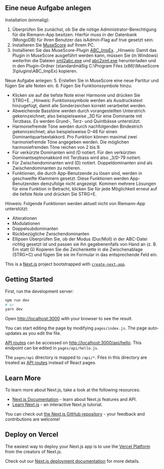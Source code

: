 ## Eine neue Aufgabe anlegen

Installation (einmalig):
1. Überprüfen Sie zunächst, ob Sie die nötige Administrator-Berechtigung für die Riemann-App besitzen. Hierfür muss in der Datenbank (MongoDB) für Ihren Benutzer das isAdmin-Flag auf true gesetzt sein.
2. Installieren Sie [MuseScore](https://musescore.org/de/download) auf Ihrem PC.
3. Installieren Sie das MuseScore-Plugin [ABC_ImpEx](https://github.com/mist13/ABC_ImpEx). _Hinweis: Damit das Plugin in MuseScore ausgeführt werden kann, müssen Sie (in Windows) weiterhin die Dateien [xml2abc.exe](https://wim.vree.org/svgParse/xml2abc.html) und [abc2xml.exe](https://wim.vree.org/svgParse/abc2xml.html) herunterladen und in den Plugin-Ordner (standardmäßig C:\Program Files (x86)\MuseScore 3\plugins\ABC_ImpEx) kopieren.

Neue Aufgabe anlegen:
5. Erstellen Sie in MuseScore eine neue Partitur und fügen Sie alle Noten ein.
6. Fügen Sie Funktionssymbole hinzu:
- Klicken sie auf die tiefste Note einer Harmonie und drücken Sie STRG+E. _Hinweis: Funktionssymbole werden als Ausdruckstext hinzugefügt, damit alle Sonderzeichen korrekt verarbeitet werden.
- Abweichende Basstöne werden durch vorangestellten Unterstrich gekennzeichnet; also beispielsweise \_3D für eine Dominante mit Terzbass. Es werden Grund-, Terz- und Quintbässe unterstützt.
- Harmoniefremde Töne werden durch nachfolgenden Bindestrich gekennzeichnet; also beispielsweise D-46 für einen Dominantquartsextakkord. Pro Funktion können maximal zwei harmoniefremde Töne angegeben werden. Die möglichen harmoniefremden Töne reichen von 2 bis 9.
- Für verkürzte Dominanten wird /D notiert. Für den verkürzten Dominantseptnonakkord mit Terzbass wird also \_3/D-79 notiert.
- Für Zwischendominanten wird (D) notiert. Doppeldominanten sind als Zwischendominanten zu notieren.
- Funktionen, die durch App-Benutzende zu lösen sind, werden in geschweifte Klammern gesetzt. Diese Funktionen werden App-Benutzenden demzufolge nicht angezeigt. Kommen mehrere Lösungen für eine Funktion in Betracht, klicken Sie für jede Möglichkeit erneut auf die tiefste Note und drücken Sie STRG+E.

Hinweis: Folgende Funktionen werden aktuell nicht von Riemann-App unterstützt:
- Alterationen
- Modulationen
- Doppelsubdominanten
- Rückbezügliche Zwischendominanten
- Ellipsen
Überprüfen Sie, ob der Modus (Dur/Moll) in der ABC-Datei richtig gesetzt ist und passen sie ihn gegebenenfalls von Hand an (z. B. Em statt G)
Kopieren Sie die Zeichenkette in die Zwischenablage (STRG+C) und fügen Sie sie im Formular in das entsprechende Feld ein.

This is a [Next.js](https://nextjs.org/) project bootstrapped with [`create-next-app`](https://github.com/vercel/next.js/tree/canary/packages/create-next-app).
## Getting Started

First, run the development server:

```bash
npm run dev
# or
yarn dev
```

Open [http://localhost:3000](http://localhost:3000) with your browser to see the result.

You can start editing the page by modifying `pages/index.js`. The page auto-updates as you edit the file.

[API routes](https://nextjs.org/docs/api-routes/introduction) can be accessed on [http://localhost:3000/api/hello](http://localhost:3000/api/hello). This endpoint can be edited in `pages/api/hello.js`.

The `pages/api` directory is mapped to `/api/*`. Files in this directory are treated as [API routes](https://nextjs.org/docs/api-routes/introduction) instead of React pages.

## Learn More

To learn more about Next.js, take a look at the following resources:

- [Next.js Documentation](https://nextjs.org/docs) - learn about Next.js features and API.
- [Learn Next.js](https://nextjs.org/learn) - an interactive Next.js tutorial.

You can check out [the Next.js GitHub repository](https://github.com/vercel/next.js/) - your feedback and contributions are welcome!

## Deploy on Vercel

The easiest way to deploy your Next.js app is to use the [Vercel Platform](https://vercel.com/new?utm_medium=default-template&filter=next.js&utm_source=create-next-app&utm_campaign=create-next-app-readme) from the creators of Next.js.

Check out our [Next.js deployment documentation](https://nextjs.org/docs/deployment) for more details.
